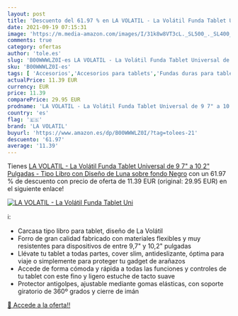 ```yaml
---
layout: post
title: 'Descuento del 61.97 % en LA VOLATIL - La Volátil Funda Tablet Uni'
date: 2021-09-19 07:15:31
image: 'https://m.media-amazon.com/images/I/31k8w8VT3cL._SL500_._SL400_.jpg'
comments: true
category: ofertas
author: 'tole.es'
slug: 'B00WWWLZ0I-es LA VOLATIL - La Volátil Funda Tablet Universal de 9 7" a...'
sku: 'B00WWWLZ0I-es'
tags: [ 'Accesorios','Accesorios para tablets','Fundas duras para tablets','Fundas para tablets','Informática','la volatil','tablet', ]
actualPrice: 11.39 EUR
currency: EUR
price: 11.39
comparePrice: 29.95 EUR
prodname: 'LA VOLATIL - La Volátil Funda Tablet Universal de 9 7" a 10 2" Pulgadas - Tipo Libro con Diseño de Luna sobre fondo Negro'
country: 'es'
flag: '🇪🇸'
brand: 'LA VOLATIL'
buyurl: 'https://www.amazon.es/dp/B00WWWLZ0I/?tag=tolees-21'
descuento: '61.97'
average: '11.39'
---
```


Tienes [LA VOLATIL - La Volátil Funda Tablet Universal de 9 7" a 10 2" Pulgadas - Tipo Libro con Diseño de Luna sobre fondo Negro](https://www.amazon.es/dp/B00WWWLZ0I/?tag=tolees-21) con un 61.97 % de descuento con precio de oferta de 11.39 EUR (original: 29.95 EUR) en el siguiente enlace!

[![LA VOLATIL - La Volátil Funda Tablet Uni](https://m.media-amazon.com/images/I/31k8w8VT3cL._SL500_._SL400_.jpg)](https://www.amazon.es/dp/B00WWWLZ0I/?tag=tolees-21)

ℹ️:

- Carcasa tipo libro para tablet, diseño de La Volátil
- Forro de gran calidad fabricado con materiales flexibles y muy resistentes para dispositivos de entre 9,7" y 10,2" pulgadas
- Llévate tu tablet a todas partes, cover slim, antideslizante, óptima para viaje o simplemente para proteger tu gadget de arañazos
- Accede de forma cómoda y rápida a todas las funciones y controles de tu tablet con este fino y ligero estuche de tacto suave
- Protector antigolpes, ajustable mediante gomas elásticas, con soporte giratorio de 360º grados y cierre de imán

[🛒 Accede a la oferta!!](https://www.amazon.es/dp/B00WWWLZ0I/?tag=tolees-21)
